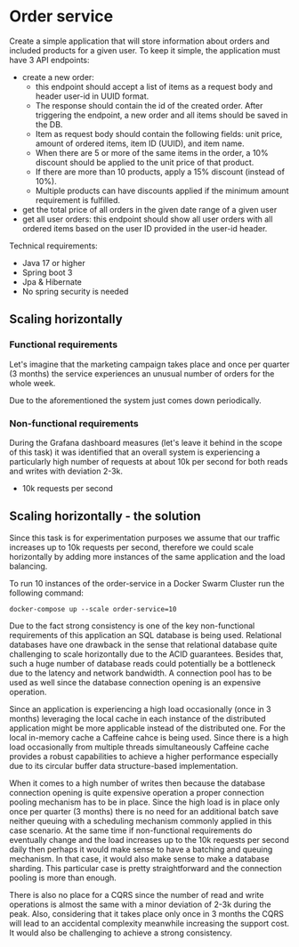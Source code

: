 # Order service

Create a simple application that will store information about orders and included products for a given user.
To keep it simple, the application must have 3 API endpoints:

- create a new order:
    - this endpoint should accept a list of items as a request body and header user-id in UUID format.
    - The response should contain the id of the created order. After triggering the endpoint, a new order and all items
      should be saved in the DB.
    - Item as request body should contain the following fields: unit price, amount of ordered items, item ID (UUID), and
      item name.
    - When there are 5 or more of the same items in the order, a 10% discount should be applied to the unit price of
      that product.
    - If there are more than 10 products, apply a 15% discount (instead of 10%).
    - Multiple products can have discounts applied if the minimum amount requirement is fulfilled.
- get the total price of all orders in the given date range of a given user
- get all user orders: this endpoint should show all user orders with all ordered items based on the user ID provided in
  the user-id header.

Technical requirements:

- Java 17 or higher
- Spring boot 3
- Jpa & Hibernate
- No spring security is needed

## Scaling horizontally

### Functional requirements

Let's imagine that the marketing campaign takes place and once per quarter (3 months) the service experiences an
unusual number of orders for the whole week.

Due to the aforementioned the system just comes down periodically.

### Non-functional requirements

During the Grafana dashboard measures (let's leave it behind in the scope of this task) it was identified
that an overall system is experiencing a particularly high number of requests at about 10k per second
for both reads and writes with deviation 2-3k.

* 10k requests per second

## Scaling horizontally - the solution

Since this task is for experimentation purposes we assume that our traffic increases up to 10k requests per second,
therefore we could scale horizontally by adding more instances of the same application and the load balancing.

To run 10 instances of the order-service in a Docker Swarm Cluster run the following command:

```shell
docker-compose up --scale order-service=10
```

Due to the fact strong consistency is one of the key non-functional requirements of this application an SQL database
is being used.
Relational databases have one drawback in the sense that relational database quite challenging to scale horizontally
due to the ACID guarantees.
Besides that, such a huge number of database reads could potentially be a bottleneck due to the latency and network
bandwidth.
A connection pool has to be used as well since the database connection opening is an expensive operation.

Since an application is experiencing a high load occasionally (once in 3 months) leveraging the local cache in each
instance of the distributed application might be more applicable instead of the distributed one. For the local in-memory
cache a Caffeine cahce is being used. Since there is a high load occasionally from multiple threads simultaneously
Caffeine cache provides a robust capabilities to achieve a higher performance especially due to its circular buffer data
structure-based implementation.

When it comes to a high number of writes then because the database connection opening is quite expensive
operation a proper connection pooling mechanism has to be in place.
Since the high load is in place only once per quarter (3 months) there is no need for an additional batch save neither
queuing with a scheduling mechanism commonly applied in this case scenario.
At the same time if non-functional requirements do eventually change and the load increases up to the 10k requests per
second daily then perhaps it would make sense to have a batching and queuing mechanism. In that case, it would also make
sense to make a database sharding. This particular case is pretty straightforward and the connection pooling is more
than enough.

There is also no place for a CQRS since the number of read and write operations is almost the same with a minor deviation
of 2-3k during the peak. Also, considering that it takes place only once in 3 months the CQRS will lead to an accidental
complexity meanwhile increasing the support cost. It would also be challenging to achieve a strong consistency.
